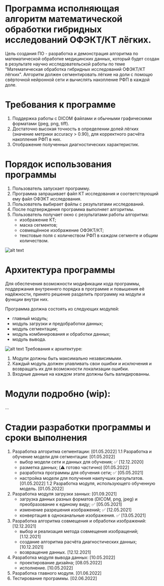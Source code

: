# Программа исполняющая алгоритм математической обработки гибридных исследований ОФЭКТ/КТ лёгких.
Цель создания ПО - разработка и демонстрация алгоритма по математической обработке медицинских данных, который будет создан в результате научно исследовательской работы по теме "Математическая обработка гибридных исследований ОФЭКТ/КТ лёгких". Алгоритм должен сегментировать лёгкие на доли с помощю свёрточной нейронной сети и вычислять накопление РФП в каждой доле.

# Требования к программе

1. Поддержка работы с DICOM файлами и обычными графическими форматами (jpeg, png, tiff).
2. Достаточно высокая точность в определении долей лёгких (значение метрики accuracy > 0.90), для корректного расчёта накопления РФП в них.
3. Отображение полученных диагностических характеристик.

# Порядок использования программы

1. Пользователь запускает программу.
2. Программа запрашивает файл КТ исследования и соответствующий ему файл ОФЭКТ исследования.
3. Пользователь выбирает файлы с результатами исследований.
4. После подтверждения программа выполняет алгоритмы.
5. Пользователь получает окно с результатами работы алгоритма:
   - изображение КТ;
   - маска сегментов;
   - совмещённое изображение ОФЭКТ/КТ;
   - текстовые поля с количеством РФП в каждом сегменте и общим количеством.

![alt text](https://github.com/themiffy/LIDC-Unet/blob/main/Frame%201.png)

# Архитектура программы

Для обеспечения возможности модификации кода программы, поддержания внутреннего порядка в программе и повышения её надёжности, принято решение разделить программу на модули и функции внутри них. 

Программа должна состоять из следующих модулей: 
  - главный модуль;
  - модуль загрузки и предобработки данных;
  - модуль сегментации;
  - модуль комбинирования и обработки данных;
  - модуль вывода.

![alt text](https://github.com/themiffy/LIDC-Unet/blob/main/Frame%202.png)
Требования к архитектуре:

   1. Модули должны быть максимально независимыми.
   2. Каждый модуль должен улавливать свои ошибки и исключения и возвращать их для возможности локализации ошибки.
   3. Входные данные на каждом этапе должны быть валидированны.

# Модули подробно (wip):

...

# Стадии разработки программы и сроки выполнения

   1. Разработка алгоритма сегментации: [01.05.2022]
      1.1 Разработка и обучение модели для сегментации: [01.05.2022]
         - выбор модели сети и данных для обучения; ✅ [12.12.2020]
         - разметка данных; (⚠️ готово частично) [01.05.2022]
         - разработка программы для обучения сети; ✅ [05.05.2021]
         - настройка модели для получения наилучших результатов. [01.05.2022]
       1.2 Разработка модуля, использующего обученную модель. [01.05.2022]
   2. Разработка модуля загрузки занных: [01.09.2021]
      - загрузка данных разных форматов (DICOM, png, jpeg) и преобразование к единому виду; ✅ [05.05.2021]
      - изменение разрешения изображений; ✅ [12.05.2021]
      - конвертация в одноканальные изображения. ✅ [13.05.2021]
   3. Разработка алгоритма совмещения и обработки изображений: [12.12.2021]
      - выбор и реализация метода совмещения изобращений; [1.12.2021]
      - создание алгоритма расчёта диагностических данных; [10.12.2021]
      - возвращение данных. [12.12.2021]
   4. Разработка модуля вывода данных: [10.05.2022]
      - проектирование дизайна; [08.05.2022]
      - исполнение. [10.05.2022]
   5. Разработка главного модуля. [01.06.2022]
   6. Тестирование программы. [02.06.2022]
